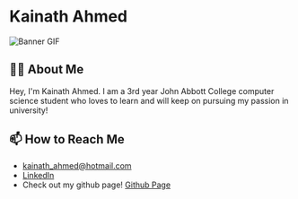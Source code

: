 # Kainath Ahmed

![Banner GIF](https://i.pinimg.com/originals/be/63/08/be63089e483cb06b226f6976723f5e5f.gif)

## 👩‍💻 About Me

Hey, I'm Kainath Ahmed. I am a 3rd year John Abbott College computer science student who loves to learn and will keep on pursuing my passion in university!

## 📫 How to Reach Me

- kainath_ahmed@hotmail.com
- [LinkedIn](https://www.linkedin.com/in/kainath-ahmed-474ab4266/)
- Check out my github page! [Github Page](https://kainath05.github.io/)
